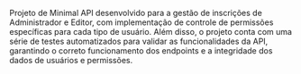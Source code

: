 Projeto de Minimal API desenvolvido para a gestão de inscrições de Administrador e Editor, 
com implementação de controle de permissões específicas para cada tipo de usuário. 
Além disso, o projeto conta com uma série de testes automatizados para validar as funcionalidades da API, 
garantindo o correto funcionamento dos endpoints e a integridade dos dados de usuários e permissões.

